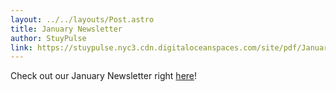 ```yaml
---
layout: ../../layouts/Post.astro
title: January Newsletter
author: StuyPulse
link: https://stuypulse.nyc3.cdn.digitaloceanspaces.com/site/pdf/January%20Newsletter%202021.pdf
---
```

Check out our January Newsletter right [here](https://stuypulse.nyc3.cdn.digitaloceanspaces.com/site/pdf/January%20Newsletter%202021.pdf)!
